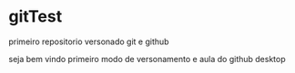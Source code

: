 # gitTest
 primeiro  repositorio versonado  git e github 

 seja bem vindo primeiro modo de versonamento e aula do github desktop
